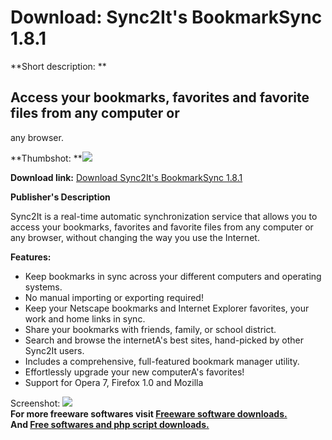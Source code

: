 # Download: Sync2It's BookmarkSync 1.8.1

**Short description: **

## Access your bookmarks, favorites and favorite files from any computer or
any browser.

  
**Thumbshot: **![](http://www.freewarefiles.com/screenshot/bookmarksync_md.gif)   
  
**Download link:** [Download Sync2It's BookmarkSync 1.8.1](http://freesoftwares.boysofts.com/SyncIts-BookmarkSync_program_14594.html)  
  

**Publisher's Description**  
  

Sync2It is a real-time automatic synchronization service that allows you to
access your bookmarks, favorites and favorite files from any computer or any
browser, without changing the way you use the Internet.

**Features:**

  * Keep bookmarks in sync across your different computers and operating systems. 
  * No manual importing or exporting required! 
  * Keep your Netscape bookmarks and Internet Explorer favorites, your work and home links in sync. 
  * Share your bookmarks with friends, family, or school district. 
  * Search and browse the internetA's best sites, hand-picked by other Sync2It users. 
  * Includes a comprehensive, full-featured bookmark manager utility. 
  * Effortlessly upgrade your new computerA's favorites! 
  * Support for Opera 7, Firefox 1.0 and Mozilla 

  
  
Screenshot: ![](http://www.freewarefiles.com/screenshot/bookmarksync.gif)  
**For more freeware softwares visit [Freeware software downloads.](http://freesoftwares.boysofts.com/)**   
**And [Free softwares and php script downloads.](http://www.boysofts.com/)**

